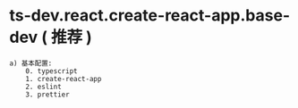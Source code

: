 # ts-dev.react.create-react-app.base-dev ( 推荐 )
    a) 基本配置:
        0. typescript
        1. create-react-app
        2. eslint
        3. prettier
    
